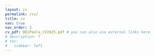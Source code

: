 ```yaml
---
layout: cv
permalink: /cv/
title: cv
nav: true
nav_order: 3
cv_pdf: DDiPaola_CV2025.pdf # you can also use external links here
# description: T
# toc:
#   sidebar: left
---
```

